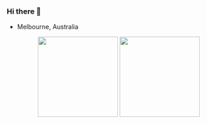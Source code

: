 ### Hi there 👋
- Melbourne, Australia

<p align="center">
  <img height="180em" src="https://github-readme-stats-eight-theta.vercel.app/api?username=benhrpr&show_icons=true&theme=vision-friendly-dark&include_all_commits=true&count_private=true"/>
  <img height="180em" src="https://github-readme-stats-eight-theta.vercel.app/api/top-langs/?username=benhrpr&layout=compact&langs_count=8&theme=vision-friendly-dark"/>
</p>
